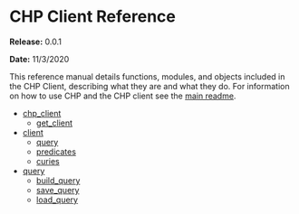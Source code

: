 # CHP Client Reference

**Release:** 0.0.1

**Date:** 11/3/2020

This reference manual details functions, modules, and objects included in the CHP Client, describing what they are and what they do. For information on how to use CHP and the CHP client see the [main readme](https://github.com/di2ag/chp_client).

- [chp_client](chp_client.md)
  - [get_client](chp_client.md#chp_clienyt.get_client)
- [client](client.md)
  - [query](client.md#chp_client.client.query)
  - [predicates](client.md#chp_client.client.predicates)
  - [curies](client.md#chp_client.client.curies)
- [query](query.md)
  - [build_query](query.md#chp_client.query.build_query)
  - [save_query](query.md#chp_client.query.save_query)
  - [load_query](query.md#chp_client.query.load_query)
